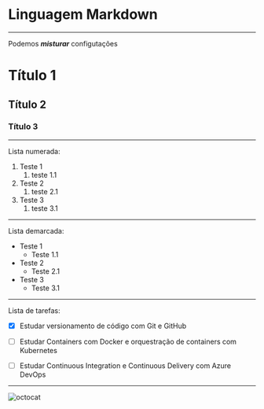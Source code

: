 # Linguagem Markdown
***

Podemos __*misturar*__ configutações

# Título 1
## Título 2
### Título 3


***
Lista numerada:

1. Teste 1
   1. teste 1.1
2. Teste 2
   1. teste 2.1
3. Teste 3
   1. teste 3.1
***
Lista demarcada:

* Teste 1
   * Teste 1.1
* Teste 2
   * Teste 2.1
* Teste 3
   * Teste 3.1
***
Lista de tarefas:

- [x] Estudar versionamento de código com Git e GitHub
- [ ] Estudar Containers com Docker e orquestração de containers com Kubernetes
- [ ] Estudar Continuous Integration e Continuous Delivery com Azure DevOps



***

![octocat](https://user-images.githubusercontent.com/25647623/222931147-9b063c2c-1b0e-43f0-b31f-2e13734aa185.png)
